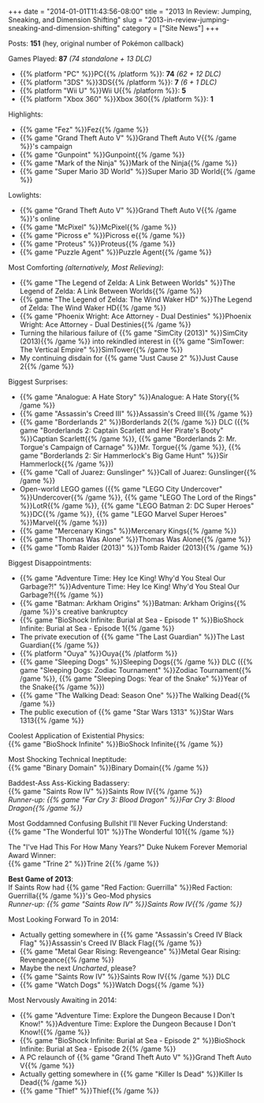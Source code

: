 +++
date = "2014-01-01T11:43:56-08:00"
title = "2013 In Review: Jumping, Sneaking, and Dimension Shifting"
slug = "2013-in-review-jumping-sneaking-and-dimension-shifting"
category = ["Site News"]
+++

Posts: <b>151</b> (hey, original number of Pok&eacute;mon callback)

Games Played: <b>87</b> <i>(74 standalone + 13 DLC)</i>

<ul>
<li>{{% platform "PC" %}}PC{{% /platform %}}: <b>74</b> <i>(62 + 12 DLC)</i></li>
<li>{{% platform "3DS" %}}3DS{{% /platform %}}: <b>7</b> <i>(6 + 1 DLC)</i></li>
<li>{{% platform "Wii U" %}}Wii U{{% /platform %}}: <b>5</b></li>
<li>{{% platform "Xbox 360" %}}Xbox 360{{% /platform %}}: <b>1</b></li>
</ul>

Highlights:

<ul>
<li>{{% game "Fez" %}}Fez{{% /game %}}</li>
<li>{{% game "Grand Theft Auto V" %}}Grand Theft Auto V{{% /game %}}'s campaign</li>
<li>{{% game "Gunpoint" %}}Gunpoint{{% /game %}}</li>
<li>{{% game "Mark of the Ninja" %}}Mark of the Ninja{{% /game %}}</li>
<li>{{% game "Super Mario 3D World" %}}Super Mario 3D World{{% /game %}}</li>
</ul>

Lowlights:

<ul>
<li>{{% game "Grand Theft Auto V" %}}Grand Theft Auto V{{% /game %}}'s online</li>
<li>{{% game "McPixel" %}}McPixel{{% /game %}}</li>
<li>{{% game "Picross e" %}}Picross e{{% /game %}}</li>
<li>{{% game "Proteus" %}}Proteus{{% /game %}}</li>
<li>{{% game "Puzzle Agent" %}}Puzzle Agent{{% /game %}}</li>
</ul>

Most Comforting <i>(alternatively, Most Relieving)</i>:

<ul>
<li>{{% game "The Legend of Zelda: A Link Between Worlds" %}}The Legend of Zelda: A Link Between Worlds{{% /game %}}</li>
<li>{{% game "The Legend of Zelda: The Wind Waker HD" %}}The Legend of Zelda: The Wind Waker HD{{% /game %}}</li>
<li>{{% game "Phoenix Wright: Ace Attorney - Dual Destinies" %}}Phoenix Wright: Ace Attorney - Dual Destinies{{% /game %}}</li>
<li>Turning the hilarious failure of {{% game "SimCity (2013)" %}}SimCity (2013){{% /game %}} into rekindled interest in {{% game "SimTower: The Vertical Empire" %}}SimTower{{% /game %}}</li>
<li>My continuing disdain for {{% game "Just Cause 2" %}}Just Cause 2{{% /game %}}</li>
</ul>

Biggest Surprises:

<ul>
<li>{{% game "Analogue: A Hate Story" %}}Analogue: A Hate Story{{% /game %}}</li>
<li>{{% game "Assassin's Creed III" %}}Assassin's Creed III{{% /game %}}</li>
<li>{{% game "Borderlands 2" %}}Borderlands 2{{% /game %}} DLC ({{% game "Borderlands 2: Captain Scarlett and Her Pirate's Booty" %}}Captian Scarlett{{% /game %}}, {{% game "Borderlands 2: Mr. Torgue's Campaign of Carnage" %}}Mr. Torgue{{% /game %}}, {{% game "Borderlands 2: Sir Hammerlock's Big Game Hunt" %}}Sir Hammerlock{{% /game %}})</li>
<li>{{% game "Call of Juarez: Gunslinger" %}}Call of Juarez: Gunslinger{{% /game %}}</li>
<li>Open-world LEGO games ({{% game "LEGO City Undercover" %}}Undercover{{% /game %}}, {{% game "LEGO The Lord of the Rings" %}}LotR{{% /game %}}, {{% game "LEGO Batman 2: DC Super Heroes" %}}DC{{% /game %}}, {{% game "LEGO Marvel Super Heroes" %}}Marvel{{% /game %}})</li>
<li>{{% game "Mercenary Kings" %}}Mercenary Kings{{% /game %}}</li>
<li>{{% game "Thomas Was Alone" %}}Thomas Was Alone{{% /game %}}</li>
<li>{{% game "Tomb Raider (2013)" %}}Tomb Raider (2013){{% /game %}}</li>
</ul>

Biggest Disappointments:

<ul>
<li>{{% game "Adventure Time: Hey Ice King! Why'd You Steal Our Garbage?!" %}}Adventure Time: Hey Ice King! Why'd You Steal Our Garbage?!{{% /game %}}</li>
<li>{{% game "Batman: Arkham Origins" %}}Batman: Arkham Origins{{% /game %}}'s creative bankruptcy</li>
<li>{{% game "BioShock Infinite: Burial at Sea - Episode 1" %}}BioShock Infinite: Burial at Sea - Episode 1{{% /game %}}</li>
<li>The private execution of {{% game "The Last Guardian" %}}The Last Guardian{{% /game %}}</li>
<li>{{% platform "Ouya" %}}Ouya{{% /platform %}}</li>
<li>{{% game "Sleeping Dogs" %}}Sleeping Dogs{{% /game %}} DLC ({{% game "Sleeping Dogs: Zodiac Tournament" %}}Zodiac Tournament{{% /game %}}, {{% game "Sleeping Dogs: Year of the Snake" %}}Year of the Snake{{% /game %}})</li>
<li>{{% game "The Walking Dead: Season One" %}}The Walking Dead{{% /game %}}</li>
<li>The public execution of {{% game "Star Wars 1313" %}}Star Wars 1313{{% /game %}}</li>
</ul>

Coolest Application of Existential Physics:  
{{% game "BioShock Infinite" %}}BioShock Infinite{{% /game %}}

Most Shocking Technical Ineptitude:  
{{% game "Binary Domain" %}}Binary Domain{{% /game %}}

Baddest-Ass Ass-Kicking Badassery:  
{{% game "Saints Row IV" %}}Saints Row IV{{% /game %}}  
<i>Runner-up: {{% game "Far Cry 3: Blood Dragon" %}}Far Cry 3: Blood Dragon{{% /game %}}</i>

Most Goddamned Confusing Bullshit I'll Never Fucking Understand:  
{{% game "The Wonderful 101" %}}The Wonderful 101{{% /game %}}

The "I've Had This For How Many Years?" Duke Nukem Forever Memorial Award Winner:  
{{% game "Trine 2" %}}Trine 2{{% /game %}}

<b>Best Game of 2013</b>:  
If Saints Row had {{% game "Red Faction: Guerrilla" %}}Red Faction: Guerrilla{{% /game %}}'s Geo-Mod physics  
<i>Runner-up: {{% game "Saints Row IV" %}}Saints Row IV{{% /game %}}</i>

Most Looking Forward To in 2014:

<ul>
<li>Actually getting somewhere in {{% game "Assassin's Creed IV Black Flag" %}}Assassin's Creed IV Black Flag{{% /game %}}</li>
<li>{{% game "Metal Gear Rising: Revengeance" %}}Metal Gear Rising: Revengeance{{% /game %}}</li>
<li>Maybe the next <i>Uncharted</i>, please?</li>
<li>{{% game "Saints Row IV" %}}Saints Row IV{{% /game %}} DLC</li>
<li>{{% game "Watch Dogs" %}}Watch Dogs{{% /game %}}</li>
</ul>

Most Nervously Awaiting in 2014:

<ul>
<li>{{% game "Adventure Time: Explore the Dungeon Because I Don't Know!" %}}Adventure Time: Explore the Dungeon Because I Don't Know!{{% /game %}}</li>
<li>{{% game "BioShock Infinite: Burial at Sea - Episode 2" %}}BioShock Infinite: Burial at Sea - Episode 2{{% /game %}}</li>
<li>A PC relaunch of {{% game "Grand Theft Auto V" %}}Grand Theft Auto V{{% /game %}}</li>
<li>Actually getting somewhere in {{% game "Killer Is Dead" %}}Killer Is Dead{{% /game %}}</li>
<li>{{% game "Thief" %}}Thief{{% /game %}}</li>
</ul>
